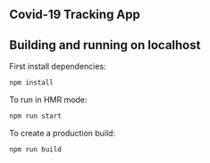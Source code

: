 ## Covid-19 Tracking App

## Building and running on localhost

First install dependencies:

```sh
npm install
```

To run in HMR mode:

```sh
npm run start
```

To create a production build:

```sh
npm run build
```
